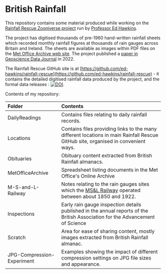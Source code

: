 # British Rainfall

This repository contains some material produced while working on the [Rainfall Rescue Zooniverse project](https://www.zooniverse.org/projects/edh/rainfall-rescue) run 
by [Professor Ed Hawkins](http://www.met.reading.ac.uk/~ed/home/index.php). 

The project has digitised thousands of pre-1960 hand-written rainfall sheets which recorded monthly rainfall figures at thousands of rain gauges across Britain and Ireland. The sheets are 
available as images within PDF files on the [Met Office Archive web site](https://digital.nmla.metoffice.gov.uk/). The project published a 
[paper in Geoscience Data Journal](https://rmets.onlinelibrary.wiley.com/doi/10.1002/gdj3.157) in 2022.

The Rainfall Rescue GitHub site is at [https://github.com/ed-hawkins/rainfall-rescue](https://github.com/ed-hawkins/rainfall-rescue) - it contains the detailed digitised rainfall data produced by the project, 
and the formal data releases : [![DOI](https://zenodo.org/badge/261481817.svg)](https://zenodo.org/badge/latestdoi/261481817).

Contents of my repository:

|Folder|Contents|
|:--|:--|
|DailyReadings|Contains files relating to daily rainfall records.|
|Locations|Contains files providing links to the many different locations in main Rainfall Rescue GitHub site, organised in convenient ways.|
|Obituaries|Obituary content extracted from British Rainfall almanacs.|
|MetOfficeArchive|Spreadsheet listing documents in the Met Office's Online Archive|
|M-S-and-L-Railway|Notes relating to the rain gauges sites which the [MS&L Railway](https://en.wikipedia.org/wiki/Manchester,_Sheffield_and_Lincolnshire_Railway) operated between about 1850 and 1922.|
|Inspections|Early rain gauge inspection details published in the annual reports of the British Association for the Advancement of Science|
|Scratch|Area for ease of sharing content, mostly images extracted from British Rainfall almanac.|
|JPG-Compression-Experiment|Examples showing the impact of different compression settings on JPG file sizes and appearance.|













